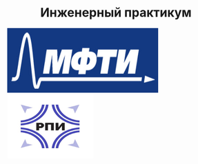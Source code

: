 <h1 align="center">Инженерный практикум</h1>

<img src="logo.jpg" alt="logo" height = "150" width="350"/> <img src="logo_2.jpg" alt="logo_2" height = "150" width="200"/>

